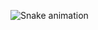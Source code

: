 ![Snake animation](https://github.com/PeartreeEngComp2011/PeartreeEngComp2011/blob/output/github-contribution-grid-snake.svg)
